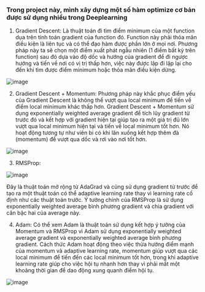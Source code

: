 ### Trong project này, mình xây dựng một số hàm optimize cơ bản được sử dụng nhiều trong Deeplearning

1. Gradient Descent: Là thuật toán đi tìm điểm minimum của một function dụa trên tính toán gradient của function đó. Function này phải thỏa mãn điều kiện là liên tục và có thể đạo hàm được phần lớn ở mọi nơi. Phương pháp này ta sẽ chọn một điểm xuất phát ngẫu nhiên (1 điểm bất kỳ trên function) sau đó dựa vào độ dốc và hướng của gradient để đi ngược hướng và tiến về nơi có vị trị thấp hơn, việc này được lặp đi lặp lại cho đến khi tìm được điểm minimum hoặc thỏa mãn điều kiện dừng.

![image](https://user-images.githubusercontent.com/87894596/230279039-7dcb97b8-bec9-4cbb-82db-ff91092a73d8.png)

2. Gradient Descent + Momentum: Phương pháp này khắc phục điểm yếu của Gradient Descent là không thể vượt qua local minimum để tiến về điểm local minimum khác thấp hơn. Gradient Descent + Momentum sử dụng exponentially weighted average gradient để tích lũy gradient từ trước đó và kết hợp với gradient hiện tại giúp tạo ra một giá trị đủ lớn vượt qua local minimum hiện tại và tiến về local minimum tốt hơn. Nó hoạt động tương tự như viên bi có khi lăn xuống kết hợp thêm đà (momentum) để vượt qua dốc và rơi vào nơi tốt hơn.

![image](https://user-images.githubusercontent.com/87894596/230279110-9af0d7c8-9ca6-44a5-902d-92de5e1cc74f.png)

3. RMSProp:

![image](https://user-images.githubusercontent.com/87894596/230279157-bfb477b2-f3f3-44b2-8601-403532fa19d2.png)

  Đây là thuật toán mở rộng từ AdaGrad và cũng sử dụng gradient từ trước để tạo ra một thuật toán có thể adaptive learning rate thay vì learning rate cố định như các thuật toán trước. Ý tưởng chính của RMSProp là sử dụng exponentially weighted average bình phương gradient và chia gradient với căn bậc hai của average này.

4. Adam: Có thể xem Adam là thuật toán sử dụng kết hợp ý tưởng của Momentum và RMSProp vì Adam sử dụng exponentially weighted average gradient và exponentially weighted average bình phương gradient. Cách thức Adam hoạt động theo việc thừa hưởng điểm mạnh của momentum và adaptive learning rate, momentum giúp vượt qua các local minimum để tiến đến các local minimum tốt hơn, trong khi adaptive learning rate giúp cho việc hội tụ nhanh hơn thay vì phải mất một khoảng thời gian để dao động xung quanh điểm hội tụ.

![image](https://user-images.githubusercontent.com/87894596/230279331-c2c6f099-4112-472e-85a7-adb98d53b950.png)
